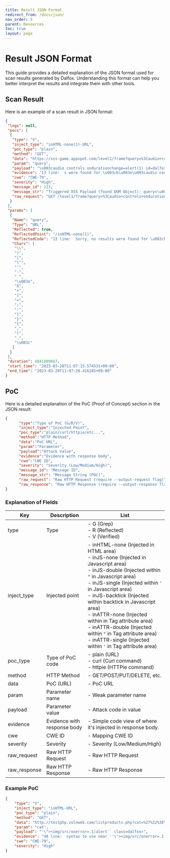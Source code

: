 ```yaml
---
title: Result JSON Format
redirect_from: /docs/json/
nav_order: 5
parent: Resources
toc: true
layout: page
---
```


# Result JSON Format

This guide provides a detailed explanation of the JSON format used for scan results generated by Dalfox. Understanding this format can help you better interpret the results and integrate them with other tools.

## Scan Result

Here is an example of a scan result in JSON format:

```json
{
 "logs": null,
 "pocs": [
  {
   "type": "V",
   "inject_type": "inHTML-none(1)-URL",
   "poc_type": "plain",
   "method": "GET",
   "data": "https://xss-game.appspot.com/level1/frame?query=%3Caudio+controls+ondurationchange%3Dalert%281%29+id%3Ddalfox%3E%3Csource+src%3D1.mp3+type%3Daudio%2Fmpeg%3E%3C%2Faudio%3E",
   "param": "query",
   "payload": "\u003caudio controls ondurationchange=alert(1) id=dalfox\u003e\u003csource src=1.mp3 type=audio/mpeg\u003e\u003c/audio\u003e",
   "evidence": "13 line:  s were found for \u003cb\u003e\u003caudio controls ondurationchange=alert(1) id=dalfox\u003e\u003csource ",
   "cwe": "CWE-79",
   "severity": "High",
   "message_id": 223,
   "message_str": "Triggered XSS Payload (found DOM Object): query=\u003caudio controls ondurationchange=alert(1) id=dalfox\u003e\u003csource src=1.mp3 type=audio/mpeg\u003e\u003c/audio\u003e",
   "raw_request": "GET /level1/frame?query=%3Caudio+controls+ondurationchange%3Dalert%281%29+id%3Ddalfox%3E%3Csource+src%3D1.mp3+type%3Daudio%2Fmpeg%3E%3C%2Faudio%3E HTTP/1.1\r\nHost: xss-game.appspot.com\r\nUser-Agent: Mozilla/5.0 (Macintosh; Intel Mac OS X 10.15; rv:75.0) Gecko/20100101 Firefox/75.0\r\nAccept: text/html,application/xhtml+xml,application/xml;q=0.9,image/avif,image/webp,image/apng,*/*;q=0.8,application/signed-exchange;v=b3;q=0.9\r\nAccept-Encoding: gzip\r\n\r\n"
  }
 ],
 "params": [
  {
   "Name": "query",
   "Type": "URL",
   "Reflected": true,
   "ReflectedPoint": "/inHTML-none(1)",
   "ReflectedCode": "13 line:  Sorry, no results were found for \u003cb\u003eDalfox\u003c/b\u003e. \u003ca href='?'\u003eTry again",
   "Chars": [
    "\\",
    ")",
    "|",
    "\"",
    "'",
    "-",
    "`",
    "\u003e",
    "$",
    "+",
    "]",
    "=",
    ";",
    ":",
    "[",
    "}",
    "{",
    ",",
    "(",
    ".",
    "\u003c"
   ]
  }
 ],
 "duration": 4841809667,
 "start_time": "2023-03-28T11:07:15.574531+09:00",
 "end_time": "2023-03-28T11:07:20.416285+09:00"
}
```

## PoC

Here is a detailed explanation of the PoC (Proof of Concept) section in the JSON result:

```json
{
      "type":"Type of PoC (G/R/V)",
      "inject_type":"Injected Point",
      "poc_type":"plain/curl/httpie/etc...",
      "method":"HTTP Method",
      "data":"PoC URL",
      "param":"Parameter",
      "payload":"Attack Value",
      "evidence":"Evidence with response body",
      "cwe":"CWE ID",
      "severity": "Severity (Low/Medium/High)",
      "message_id": "Message ID",
      "message_str": "Message String (POC)",
      "raw_request": "Raw HTTP Request (require --output-request flag)",
      "raw_response": "Raw HTTP Response (require --output-response flag)"
}
```

### Explanation of Fields

| Key           | Description                 | List                                                         |
| ------------- | --------------------------- | ------------------------------------------------------------ |
| type          | Type                        | - G (Grep)<br />- R (Reflected)<br />- V (Verified)          |
| inject_type   | Injected point              | - inHTML-none (Injected in HTML area)<br />- inJS-none (Injected in Javascript area)<br />- inJS-double (Injected within `"` in Javascript area)<br />- inJS-single (Injected within `'` in Javascript area)<br />- inJS-backtick (Injected within backtick in Javascript area)<br />- inATTR-none (Injected within in Tag attribute area)<br />- inATTR-double (Injected within `"` in Tag attribute area)<br />- inATTR-single (Injected within `'` in Tag attribute area) |
| poc_type      | Type of PoC code            | - plain (URL)<br />- curl (Curl command)<br />- httpie (HTTPie command) |
| method        | HTTP Method                 | - GET/POST/PUT/DELETE, etc.                                  |
| data          | PoC (URL)                   | - PoC URL                                                    |
| param         | Parameter name              | - Weak parameter name                                        |
| payload       | Parameter value             | - Attack code in value                                       |
| evidence      | Evidence with response body | - Simple code view of where it's injected in response body.  |
| cwe           | CWE ID                      | - Mapping CWE ID                                             |
| severity      | Severity                    | - Severity (Low/Medium/High)                                 |
| raw_request   | Raw HTTP Request            | - Raw HTTP Request                                           |
| raw_response  | Raw HTTP Response           | - Raw HTTP Response                                          |

### Example PoC

```json
{
    "type": "V",
    "inject_type": "inHTML-URL",
    "poc_type": "plain",
    "method": "GET",
    "data": "http://testphp.vulnweb.com/listproducts.php?cat=%27%22%3E%3Cimg%2Fsrc%2Fonerror%3D.1%7Calert%60%60+class%3Ddalfox%3E",
    "param": "cat",
    "payload": "'\"><img/src/onerror=.1|alert`` class=dalfox>",
    "evidence": "48 line:  syntax to use near ''\"><img/src/onerror=.1|alert`` class=dalfox>' at line 1",
    "cwe": "CWE-79",
    "severity": "High"
}
```
